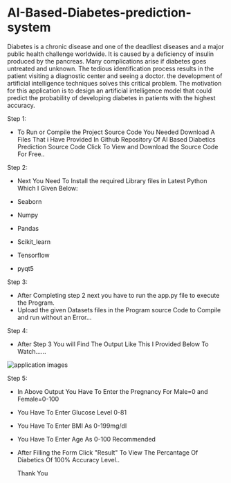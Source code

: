 # AI-Based-Diabetes-prediction-system

Diabetes is a chronic disease and one of the deadliest diseases and a major public health challenge worldwide. It is caused by a deficiency of insulin produced by the pancreas. Many complications arise if diabetes goes untreated and unknown. The tedious identification process results in the patient visiting a diagnostic center and seeing a doctor. the development of artificial intelligence techniques solves this critical problem. The motivation for this application is to design an artificial intelligence model that could predict the probability of developing diabetes in patients with the highest accuracy.

Step 1:
* To Run or Compile the Project Source Code You Needed Download A Files That i Have Provided In Github Repository Of AI Based Diabetics Prediction Source Code Click To View and Download the Source Code For Free..

Step 2:
* Next You Need To Install the required Library files in Latest Python Which I Given Below:

* Seaborn

* Numpy
  
* Pandas
  
* Scikit_learn
  
* Tensorflow
  
* pyqt5

Step 3:

* After Completing step 2 next you have to run the app.py file to execute the Program.
* Upload the given Datasets files in the Program source Code to Compile and run without an Error...
 
Step 4:
* After Step 3 You will Find The Output Like This I Provided Below To Watch......
  
![application images](https://github.com/Thangeswaran04/AI-Based-Diabetes-prediction-system/assets/139856174/b306276c-36d2-4b2e-9525-aa4091209421)

Step 5:
* In Above Output You Have To Enter the Pregnancy For Male=0 and Female=0-100
* You Have To Enter Glucose Level 0-81
* You Have To Enter BMI As 0-199mg/dl
* You Have To Enter Age As 0-100 Recommended
* After Filling the Form Click "Result" To View The Percantage Of Diabetics Of 100% Accuracy Level..

  Thank You
